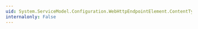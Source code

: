 ```yaml
---
uid: System.ServiceModel.Configuration.WebHttpEndpointElement.ContentTypeMapper
internalonly: False
---
```

